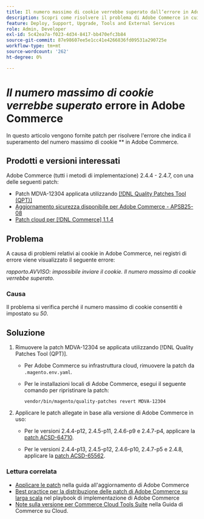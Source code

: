 ```yaml
---
title: Il numero massimo di cookie verrebbe superato dall’errore in Adobe Commerce
description: Scopri come risolvere il problema di Adobe Commerce in cui si verifica un errore che indica il superamento del numero massimo di cookie.
feature: Deploy, Support, Upgrade, Tools and External Services
role: Admin, Developer
exl-id: 5c42ea7a-f023-4d34-8417-bb470efc3b84
source-git-commit: 87e98607ee5e1cc41e4266836fd09531a290725e
workflow-type: tm+mt
source-wordcount: '262'
ht-degree: 0%

---
```


# *Il numero massimo di cookie verrebbe superato* errore in Adobe Commerce

In questo articolo vengono fornite patch per risolvere l&#39;errore che indica il superamento del numero massimo di cookie ** in Adobe Commerce.

## Prodotti e versioni interessati

Adobe Commerce (tutti i metodi di implementazione) 2.4.4 - 2.4.7, con una delle seguenti patch:

* Patch MDVA-12304 applicata utilizzando [[!DNL Quality Patches Tool (QPT)]](https://experienceleague.adobe.com/en/docs/commerce-operations/tools/quality-patches-tool/release-notes)
* [Aggiornamento sicurezza disponibile per Adobe Commerce - APSB25-08](https://experienceleague.adobe.com/en/docs/experience-cloud-kcs/kbarticles/ka-27149)
* [Patch cloud per [!DNL Commerce] 1.1.4](https://experienceleague.adobe.com/en/docs/commerce-on-cloud/user-guide/release-notes/cloud-patches)

## Problema

A causa di problemi relativi ai cookie in Adobe Commerce, nei registri di errore viene visualizzato il seguente errore:

*rapporto.AVVISO: impossibile inviare il cookie. Il numero massimo di cookie verrebbe superato.*

### Causa

Il problema si verifica perché il numero massimo di cookie consentiti è impostato su *50*.

## Soluzione

1. Rimuovere la patch MDVA-12304 se applicata utilizzando [!DNL Quality Patches Tool (QPT)].

   * Per Adobe Commerce su infrastruttura cloud, rimuovere la patch da `.magento.env.yaml`.
   * Per le installazioni locali di Adobe Commerce, esegui il seguente comando per ripristinare la patch:

     `vendor/bin/magento/quality-patches revert MDVA-12304`

1. Applicare le patch allegate in base alla versione di Adobe Commerce in uso:

   * Per le versioni 2.4.4-p12, 2.4.5-p11, 2.4.6-p9 e 2.4.7-p4, applicare la [patch ACSD-64710](assets/acsd-64710_2.4.5-p11.patch.zip).

   * Per le versioni 2.4.4-p13, 2.4.5-p12, 2.4.6-p10, 2.4.7-p5 e 2.4.8, applicare la [patch ACSD-65562](assets/acsd-65562_2.4.5-p12.patch.zip).

### Lettura correlata

* [Applicare le patch](https://experienceleague.adobe.com/en/docs/commerce-operations/upgrade-guide/patches/apply) nella guida all&#39;aggiornamento di Adobe Commerce
* [Best practice per la distribuzione delle patch di Adobe Commerce su larga scala](https://experienceleague.adobe.com/en/docs/commerce-operations/implementation-playbook/best-practices/maintenance/patching-at-scale) nel playbook di implementazione di Adobe Commerce
* [Note sulla versione per Commerce Cloud Tools Suite](https://experienceleague.adobe.com/en/docs/commerce-on-cloud/user-guide/release-notes/cloud-tools-suite) nella Guida di Commerce su Cloud.
